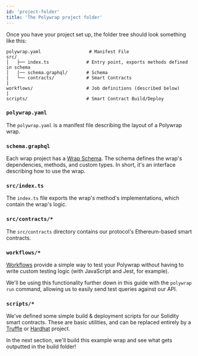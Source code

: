 ```yaml
---
id: 'project-folder'
title: 'The Polywrap project folder'
---
```


Once you have your project set up, the folder tree should look something like this:

```
polywrap.yaml                  # Manifest File
src/
│   ├── index.ts              # Entry point, exports methods defined in schema
│   |── schema.graphql/       # Schema
|   └── contracts/            # Smart Contracts
|
workflows/                    # Job definitions (described below)
|
scripts/                      # Smart Contract Build/Deploy
```

### **`polywrap.yaml`**
The `polywrap.yaml` is a manifest file describing the layout of a Polywrap wrap.

### **`schema.graphql`**
Each wrap project has a [Wrap Schema](/concepts/wrap-schema). 
The schema defines the wrap's dependencies, methods, and custom types. 
In short, it's an interface describing how to use the wrap.

### **`src/index.ts`**
The `index.ts` file exports the wrap's method's implementations, which contain the wrap's logic.

### **`src/contracts/*`**
The `src/contracts` directory contains our protocol's Ethereum-based smart contracts.

### **`workflows/*`**
[Workflows](../../workflows/running-workflows) provide a simple way to test your Polywrap without having to write custom testing logic (with JavaScript and Jest, for example).

We'll be using this functionality further down in this guide with the `polywrap run` command, allowing us to easily send test queries against our API.

### **`scripts/*`**
We've defined some simple build & deployment scripts for our Solidity smart contracts. These are basic utilities, and can be replaced entirely by a [Truffle](https://www.trufflesuite.com/) or [Hardhat](https://hardhat.org/) project.

In the next section, we'll build this example wrap and see what gets outputted in the build folder!
